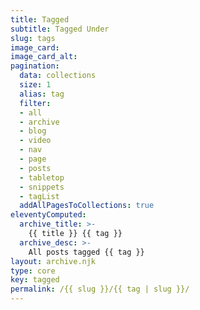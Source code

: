 ```yaml
---
title: Tagged
subtitle: Tagged Under
slug: tags
image_card:
image_card_alt:
pagination:
  data: collections
  size: 1
  alias: tag
  filter:
  - all
  - archive
  - blog
  - video
  - nav
  - page
  - posts
  - tabletop
  - snippets
  - tagList
  addAllPagesToCollections: true
eleventyComputed:
  archive_title: >-
    {{ title }} {{ tag }}
  archive_desc: >-
    All posts tagged {{ tag }}
layout: archive.njk
type: core
key: tagged
permalink: /{{ slug }}/{{ tag | slug }}/
---
```

